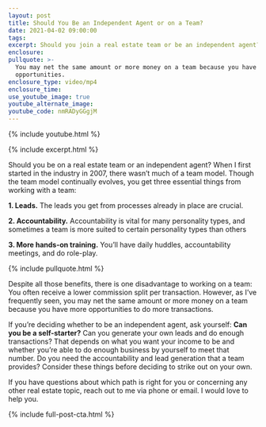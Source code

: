 ```yaml
---
layout: post
title: Should You Be an Independent Agent or on a Team?
date: 2021-04-02 09:00:00
tags:
excerpt: Should you join a real estate team or be an independent agent?
enclosure:
pullquote: >-
  You may net the same amount or more money on a team because you have more
  opportunities.
enclosure_type: video/mp4
enclosure_time:
use_youtube_image: true
youtube_alternate_image:
youtube_code: nmRADyGGgjM
---
```

{% include youtube.html %}

{% include excerpt.html %}

Should you be on a real estate team or an independent agent? When I first started in the industry in 2007, there wasn’t much of a team model. Though the team model continually evolves, you get three essential things from working with a team:

**1\. Leads.** The leads you get from processes already in place are crucial.

**2\. Accountability.** Accountability is vital for many personality types, and sometimes a team is more suited to certain personality types than others

**3\. More hands-on training.** You’ll have daily huddles, accountability meetings, and do role-play.

{% include pullquote.html %}

Despite all those benefits, there is one disadvantage to working on a team: You often receive a lower commission split per transaction. However, as I’ve frequently seen, you may net the same amount or more money on a team because you have more opportunities to do more transactions.&nbsp;

If you’re deciding whether to be an independent agent, ask yourself: **Can you be a self-starter?** Can you generate your own leads and do enough transactions? That depends on what you want your income to be and whether you’re able to do enough business by yourself to meet that number. Do you need the accountability and lead generation that a team provides? Consider these things before deciding to strike out on your own.&nbsp;

If you have questions about which path is right for you or concerning any other real estate topic, reach out to me via phone or email. I would love to help you.

{% include full-post-cta.html %}
